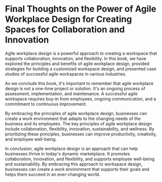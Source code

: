 # Final Thoughts on the Power of Agile Workplace Design for Creating Spaces for Collaboration and Innovation

Agile workplace design is a powerful approach to creating a workspace that supports collaboration, innovation, and flexibility. In this book, we have explored the principles and benefits of agile workplace design, provided strategies for building a customized workspace design, and presented case studies of successful agile workspaces in various industries.

As we conclude this book, it's important to remember that agile workplace design is not a one-time project or solution. It's an ongoing process of assessment, implementation, and maintenance. A successful agile workspace requires buy-in from employees, ongoing communication, and a commitment to continuous improvement.

By embracing the principles of agile workplace design, businesses can create a work environment that adapts to the changing needs of the business and its employees. The key principles of agile workplace design include collaboration, flexibility, innovation, sustainability, and wellness. By prioritizing these principles, businesses can improve productivity, creativity, and employee well-being.

In conclusion, agile workplace design is an approach that can help businesses thrive in today's dynamic marketplace. It promotes collaboration, innovation, and flexibility, and supports employee well-being and sustainability. By embracing this approach to workspace design, businesses can create a work environment that supports their goals and helps them succeed in an ever-changing world.


